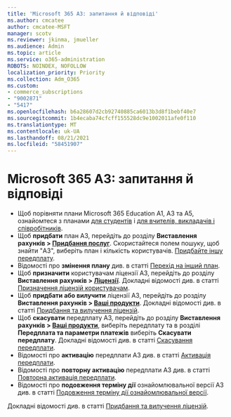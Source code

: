```yaml
---
title: 'Microsoft 365 A3: запитання й відповіді'
ms.author: cmcatee
author: cmcatee-MSFT
manager: scotv
ms.reviewer: jkinma, jmueller
ms.audience: Admin
ms.topic: article
ms.service: o365-administration
ROBOTS: NOINDEX, NOFOLLOW
localization_priority: Priority
ms.collection: Adm_O365
ms.custom:
- commerce_subscriptions
- "9002871"
- "5417"
ms.openlocfilehash: b6a28607d2cb92740885ca6013b3d8f1bebf40e7
ms.sourcegitcommit: 1b4ecaba74cfcff155528dc9e1002011afe0f110
ms.translationtype: MT
ms.contentlocale: uk-UA
ms.lasthandoff: 08/21/2021
ms.locfileid: "58451907"
---
```

# <a name="microsoft-365-a3-faq"></a>Microsoft 365 A3: запитання й відповіді

- Щоб порівняти плани Microsoft 365 Education A1, A3 та A5, ознайомтеся з планами [для студентів](https://www.microsoft.com/microsoft-365/academic/compare-office-365-education-plans?activetab=tab:primaryr1) і [для вчителів, викладачів і співробітників](https://www.microsoft.com/microsoft-365/academic/compare-office-365-education-plans?activetab=tab:primaryr2).
- Щоб **придбати** план A3, перейдіть до розділу **Виставлення рахунків > [Придбання послуг](https://go.microsoft.com/fwlink/p/?linkid=868433)**. Скористайтеся полем пошуку, щоб знайти "A3", виберіть план і кількість користувачів. [Придбайте іншу передплату](https://docs.microsoft.com/microsoft-365/commerce/try-or-buy-microsoft-365#buy-a-different-subscription).
- Відомості про **змінення плану** див. в статті [Перехід на інший план](https://docs.microsoft.com/microsoft-365/commerce/subscriptions/upgrade-to-different-plan).
- Щоб **призначити** користувачам ліцензії A3, перейдіть до розділу **Виставлення рахунків > [Ліцензії](https://go.microsoft.com/fwlink/p/?linkid=842264)**. Докладні відомості див. в статті [Призначення ліцензій користувачам](https://docs.microsoft.com/microsoft-365/admin/manage/assign-licenses-to-users).
- Щоб **придбати або вилучити** ліцензії A3, перейдіть до розділу **Виставлення рахунків > [Ваші продукти](https://go.microsoft.com/fwlink/p/?linkid=842054)**. Докладні відомості див. в статті [Придбання та вилучення ліцензій](https://docs.microsoft.com/microsoft-365/commerce/licenses/buy-licenses).
- Щоб **скасувати** передплату A3, перейдіть до розділу **Виставлення рахунків > [Ваші продукти](https://go.microsoft.com/fwlink/p/?linkid=842054)**, виберіть передплату та в розділі **Передплата та параметри платежів** виберіть **Скасувати передплату**. Докладні відомості див. в статті [Скасування передплати](https://docs.microsoft.com/microsoft-365/commerce/subscriptions/cancel-your-subscription).
- Відомості про **активацію** передплати A3 див. в статті [Активація передплати](https://docs.microsoft.com/alchemyinsights/activate-your-office-365-subscription).
- Відомості про **повторну активацію** передплати A3 див. в статті [Повторна активація передплати](https://docs.microsoft.com/alchemyinsights/reactivate-your-subscription).
- Відомості про **подовження терміну дії** ознайомлювальної версії A3 див. в статті [Подовження терміну дії ознайомлювальної версії](https://docs.microsoft.com/microsoft-365/commerce/extend-your-trial).

Докладні відомості див. в статті [Придбання та вилучення ліцензій](https://docs.microsoft.com/microsoft-365/commerce/licenses/buy-licenses).